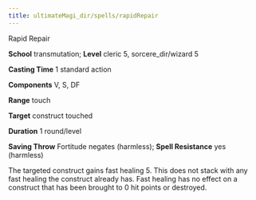 ```yaml
---
title: ultimateMagi_dir/spells/rapidRepair
---
```

Rapid Repair

**School** transmutation; **Level** cleric 5, sorcere_dir/wizard 5

**Casting Time** 1 standard action

**Components** V, S, DF

**Range** touch

**Target** construct touched

**Duration** 1 round/level

**Saving Throw** Fortitude negates (harmless); **Spell Resistance** yes (harmless)

The targeted construct gains fast healing 5. This does not stack with any fast healing the construct already has. Fast healing has no effect on a construct that has been brought to 0 hit points or destroyed.

